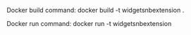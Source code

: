 Docker build command:
docker build -t widgetsnbextension .

Docker run command:
docker run -t widgetsnbextension

